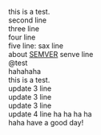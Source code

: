 this is a test.  
second line  
three line  
four line  
five line:
sax line  
about [SEMVER](http://semver.org)
senve line  
@test  
hahahaha  
this is a test.  
update 3 line  
update 3 line  
update 3 line  
update 4 line ha ha ha ha  
haha
have a good day!


